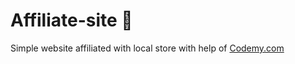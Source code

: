 # Affiliate-site :money_mouth_face:                                                                                        
Simple website affiliated with local store
 with help of <a href="http://johnelder.com/">Codemy.com</a>
